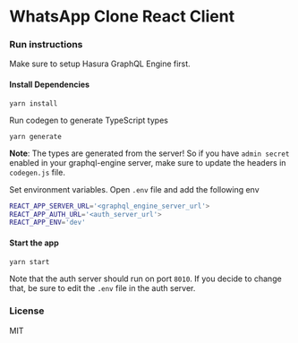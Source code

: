 # WhatsApp Clone React Client

### Run instructions

Make sure to setup Hasura GraphQL Engine first.

#### Install Dependencies

    yarn install

Run codegen to generate TypeScript types

    yarn generate

**Note**: The types are generated from the server! So if you have `admin secret` enabled in your graphql-engine server, make sure to update the headers in `codegen.js` file.

Set environment variables. Open `.env` file and add the following env

```bash
REACT_APP_SERVER_URL='<graphql_engine_server_url'>
REACT_APP_AUTH_URL='<auth_server_url'>
REACT_APP_ENV='dev'
```

#### Start the app

```
yarn start
```

Note that the auth server should run on port `8010`. If you decide to change that, be sure to edit the `.env` file in the auth server.

### License

MIT

